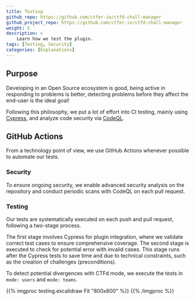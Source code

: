 ```yaml
---
title: Testing
github_repo: https://github.com/ctfer-io/ctfd-chall-manager
github_project_repo: https://github.com/ctfer-io/ctfd-chall-manager
weight: 5
description: >
    Learn how we test the plugin.
tags: [Testing, Security]
categories: [Explanations]
---
```


## Purpose 
Developing in an Open Source ecosystem is good, being active in responding to problems is better, detecting problems before they affect the end-user is the ideal goal!

Following this philosophy, we put a lot of effort into CI testing, mainly using [Cypress](https://www.cypress.io/), and analyze code security via [CodeQL](https://codeql.github.com/).

## GitHub Actions

From a technology point of view, we use GitHub Actions whenever possible to automate our tests. 

### Security

To ensure ongoing security, we enable advanced security analysis on the repository and conduct periodic scans with CodeQL on each pull request.

### Testing

Our tests are systematically executed on each push and pull request, following a two-stage process. 

The first stage involves Cypress for plugin integration, where we validate correct test cases to ensure comprehensive coverage. The second stage is executed to check for potential error with invalid cases. This stage runs after the Cypress tests to save time and due to technical constraints, such as the creation of challenges (preconditions).

To detect potential divergences with CTFd mode, we execute the tests in `mode: users` and `mode: teams`.

{{% imgproc testing.excalidraw Fit "800x800" %}}
{{% /imgproc %}}